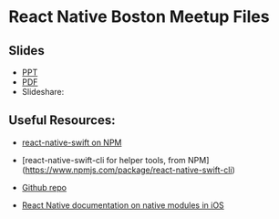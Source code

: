 # React Native Boston Meetup Files
## Slides
* [PPT](https://github.com/rhdeck/rnboston/raw/master/RN%20Swift%20Native%20Modules%20RHD%20111517.pptx)
* [PDF](https://github.com/rhdeck/rnboston/raw/master/RN%20Swift%20Native%20Modules%20RHD%20111517.pdf)
* Slideshare:

## Useful Resources:
* [react-native-swift on NPM](https://www.npmjs.com/package/react-native-swift)
* [react-native-swift-cli for helper tools, from NPM] (https://www.npmjs.com/package/react-native-swift-cli)

* [Github repo](https://github.com/rhdeck/react-native-swift)
* [React Native documentation on native modules in iOS](https://facebook.github.io/react-native/docs/native-modules-ios.html)
